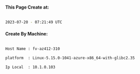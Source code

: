 
   
#### This Page Create at:

```bash

2023-07-20 - 07:21:49 UTC

```

#### Create By Machine:

```bash

Host Name : fv-az412-310

platform  : Linux-5.15.0-1041-azure-x86_64-with-glibc2.35

Ip Local  : 10.1.0.103

```

